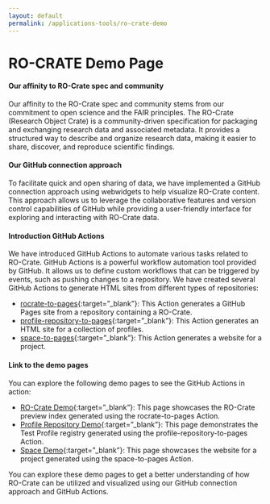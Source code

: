 ```yaml
---
layout: default
permalink: /applications-tools/ro-crate-demo
---
```


RO-CRATE Demo Page
==================

#### Our affinity to RO-Crate spec and community

Our affinity to the RO-Crate spec and community stems from our commitment to open science and the FAIR principles. The RO-Crate (Research Object Crate) is a community-driven specification for packaging and exchanging research data and associated metadata. It provides a structured way to describe and organize research data, making it easier to share, discover, and reproduce scientific findings.

#### Our GitHub connection approach

To facilitate quick and open sharing of data, we have implemented a GitHub connection approach using webwidgets to help visualize RO-Crate content. This approach allows us to leverage the collaborative features and version control capabilities of GitHub while providing a user-friendly interface for exploring and interacting with RO-Crate data.

#### Introduction GitHub Actions

We have introduced GitHub Actions to automate various tasks related to RO-Crate. GitHub Actions is a powerful workflow automation tool provided by GitHub. It allows us to define custom workflows that can be triggered by events, such as pushing changes to a repository. We have created several GitHub Actions to generate HTML sites from different types of repositories:

*   [rocrate-to-pages](https://github.com/vliz-be-opsci/rocrate-to-pages){:target=”_blank”}: This Action generates a GitHub Pages site from a repository containing a RO-Crate.
*   [profile-repository-to-pages](https://github.com/vliz-be-opsci/profile-repository-to-pages){:target=”_blank”}: This Action generates an HTML site for a collection of profiles.
*   [space-to-pages](https://github.com/vliz-be-opsci/space-to-pages){:target=”_blank”}: This Action generates a website for a project.

#### Link to the demo pages

You can explore the following demo pages to see the GitHub Actions in action:

*   [RO-Crate Demo](https://open-science.vliz.be/demo-rocrate/){:target=”_blank”}: This page showcases the RO-Crate preview index generated using the rocrate-to-pages Action.
*   [Profile Repository Demo](https://open-science.vliz.be/demo-profile-repository/){:target=”_blank”}: This page demonstrates the Test Profile registry generated using the profile-repository-to-pages Action.
*   [Space Demo](https://open-science.vliz.be/demo-space-to-pages/){:target=”_blank”}: This page showcases the website for a project generated using the space-to-pages Action.

You can explore these demo pages to get a better understanding of how RO-Crate can be utilized and visualized using our GitHub connection approach and GitHub Actions.